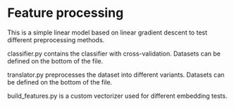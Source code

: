 # Feature processing

This is a simple linear model based on linear gradient descent to test different preprocessing methods.

classifier.py contains the classifier with cross-validation. Datasets can be defined on the bottom of the file.

translator.py preprocesses the dataset into different variants. Datasets can be defined on the bottom of the file.

build_features.py is a custom vectorizer used for different embedding tests.
